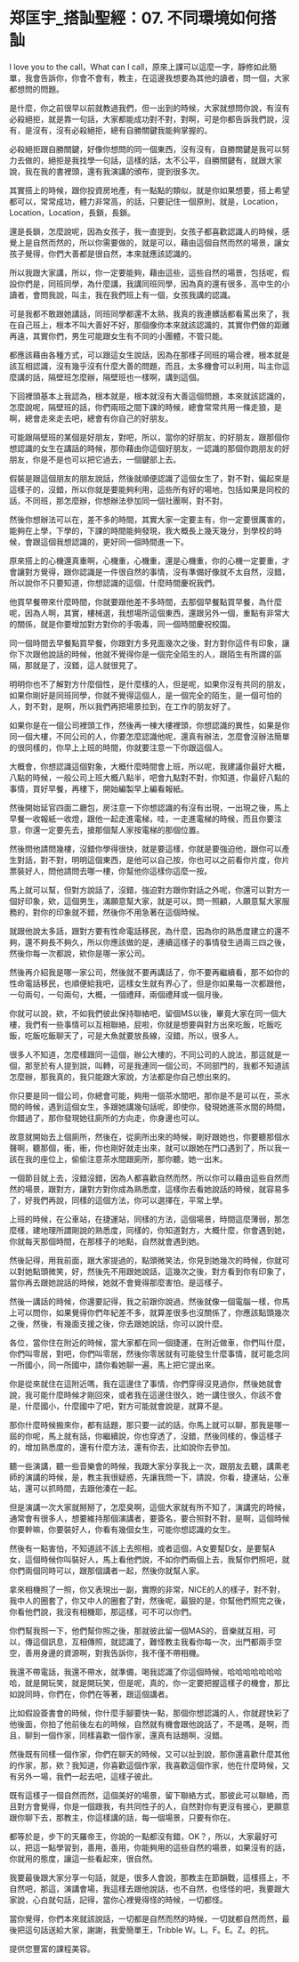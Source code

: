 # 郑匡宇_搭訕聖經：07. 不同環境如何搭訕

I love you to the call，What can I call，原來上課可以這麼一字，靜修如此簡單，我會告訴你，你會不會有，教主，在這邊我想要為其他的讀者，問一個，大家都想問的問題。

是什麼，你之前很早以前就教過我們，但一出到的時候，大家就想問你說，有沒有必殺絕拒，就是靠一句話，大家都能成功對不對，對啊，可是你都告訴我們說，沒有，是沒有，沒有必殺絕拒，總有自勝關鍵我能夠掌握的。

必殺絕拒跟自勝關鍵，好像你想問的同一個東西，沒有沒有，自勝關鍵是我可以努力去做的，絕拒是我找學一句話，這樣的話，太不公平，自勝關鍵有，就跟大家說，我在我的書裡頭，還有我演講的頒布，提到很多次。

其實搭上的時候，跟你投資房地產，有一點點的類似，就是你如果想要，搭上希望都可以，常常成功，體力非常高，的話，只要記住一個原則，就是，Location，Location，Location，長鎖，長鎖。

還是長鎖，怎麼說呢，因為女孩子，我一直提到，女孩子都喜歡認識人的時候，感覺上是自然而然的，所以你需要做的，就是可以，藉由這個自然而然的場景，讓女孩子覺得，你們大善都是很自然，本來就應該認識的。

所以我跟大家講，所以，你一定要能夠，藉由這些，這些自然的場景，包括呢，假設你們是，同班同學，為什麼講，我講同班同學，因為真的還有很多，高中生的小讀者，會問我說，叫主，我在我們班上有一個，女孩我講的認識。

可是我都不敢跟她講話，同班同學都還不太熟，我真的我連髒話都看罵出來了，我在自己班上，根本不叫大善好不好，那個像你本來就該認識的，其實你們做的距離再遠，其實你們，男生可能跟女生有不同的小團體，不管只能。

都應該藉由各種方式，可以跟這女生說話，因為在那樣子同班的場合裡，根本就是該互相認識，沒有幾乎沒有什麼大善的問題，而且，太多機會可以利用，叫主你這麼講的話，隔壁班怎麼辦，隔壁班也一樣啊，講到這個。

下回裡頭基本上我認為，根本就是，根本就沒有大善這個問題，本來就該認識的，怎麼說呢，隔壁班的話，你們兩班之間下課的時候，總會常常共用一條走狼，是啊，總會走來走去吧，總會有你自己的好朋友。

可能跟隔壁班的某個是好朋友，對吧，所以，當你的好朋友，的好朋友，跟那個你想認識的女生在講話的時候，那你藉由你這個好朋友，一認識的那個你跑朋友的好朋友，你是不是也可以把它過去，一個鍵部上去。

假裝是跟這個朋友的朋友說話，然後就順便認識了這個女生了，對不對，偏起來是這樣子的，沒錯，所以你就是要能夠利用，這些所有好的場地，包括如果是同校的話，不同班，那怎麼辦，你想辦法參加同一個社團啊，對不對。

然後你想辦法可以在，差不多的時間，其實大家一定要主有，你一定要很厲害的，能夠在上學，下學的，下課的時間能夠發現，我大概長上幾天幾分，到學校的時候，會跟這個我想認識的，更好同一個時間進一下。

原來搭上的心機還真重啊，心機重，心機重，還是心機重，你的心機一定要重，才會讓對方覺得，跟你認識是一件很自然的事情，沒有準備好像就不太自然，沒錯，所以說你不只要知道，你想認識的這個，什麼時間慶祝我們。

他買早餐帶來什麼時間，你就要跟他差不多時間，去那個早餐點買早餐，為什麼呢，因為人啊，其實，樓械選，我想場所這個東西，還跟另外一個，重點有非常大的關係，就是你要增加對方對你的手吸毒，同一個時間慶祝校園。

同一個時間去早餐點買早餐，你跟對方多見面幾次之後，對方對你這件有印象，讓你下次跟他說話的時候，他就不覺得你是一個完全陌生的人，跟陌生有所謂的區隔，那就是了，沒錯，這人就很見了。

明明你也不了解對方什麼個性，是什麼樣的人，但是呢，如果你沒有共同的朋友，如果你剛好是同班同學，你就不覺得這個人，是一個完全的陌生，是一個可怕的人，對不對，是啊，所以我們再把場景拉到，在工作的朋友好了。

如果你是在一個公司裡頭工作，然後再一棟大樓裡頭，你想認識的異性，如果是你同一個大樓，不同公司的人，你要怎麼認識他呢，還真有辦法，怎麼會沒辦法簡單的很同樣的，你早上上班的時間，你就要注意一下你跟這個人。

大概會，你想認識這個對象，大概什麼時間會上班，所以呢，我建議你最好大概，八點的時候，一般公司上班大概八點半，吧會九點對不對，你知道，你最好八點的事情，買好早餐，再樓下，開始編製早上編看報紙。

然後開始延官四面二廳包，房注意一下你想認識的有沒有出現，一出現之後，馬上早餐一收報紙一收燈，跟他一起走進電梯，哇，一走進電梯的時候，而且你要注意，你還一定要先去，搶那個幫人家按電梯的那個位置。

然後問他請問幾樓，沒錯你學得很快，就是要這樣，你就是要強迫他，跟你可以產生對話，對不對，明明這個東西，是他可以自己按，你也可以之前看你片度，你片票裝好人，問他請問去哪一樓，你幫他你這樣你這麼一按。

馬上就可以幫，但對方說話了，沒錯，強迫對方跟你對話之外呢，你還可以對方一個好印象，欸，這個男生，滿願意幫大家，就是可以，問一照顧，人願意幫大家服務的，對你的印象就不錯，然後你不用急著在這個時候。

就跟他說太多話，跟對方要有性命電話移民，為什麼，因為你的熟悉度建立的還不夠，還不夠長不夠久，所以你應該做的是，連續這樣子的事情發生過兩三四之後，然後你每一次都說，欸你是哪一家公司。

然後再介紹我是哪一家公司，然後就不要再講話了，你不要再繼續看，那不如你的性命電話移民，也順便給我吧，這樣女生就有界心了，但是你如果每一次都跟他，一句兩句，一句兩句，大概，一個禮拜，兩個禮拜或一個月後。

你就可以說，欸，不如我們彼此保持聯絡吧，留個MS以後，畢竟大家在同一個大樓，我們有一些事情可以互相聯絡，屁啦，你就是想要與對方出來吃飯，吃飯吃飯，吃飯吃飯聊天了，可是大魚就要放長線，沒錯，所以，很多人。

很多人不知道，怎麼樣跟同一這個，辦公大樓的，不同公司的人說法，那這就是一個，那至於有人提到說，叫轉，可是我連同一個公司，不同部門的，我都不知道該怎麼辦，那我真的，我只能跟大家說，方法都是你自己想出來的。

你只要是同一個公司，你總會可能，夠用一個茶水間吧，那你是不是可以在，茶水間的時候，遇到這個女生，多跟她講幾句話呢，即使你，發現她進茶水間的時間，你錯過了，那你發現她往廁所的方向走，你身邊也可以。

故意就開始去上個廁所，然後在，從廁所出來的時候，剛好跟她也，你要聽那個水聲啊，聽那個，衝，衝，你也剛好就走出來，就可以跟她在門口遇到了，所以我一該在我的座位上，偷偷注意茶水間跟廁所，那你聽，她一出末。

一個節目就上去，沒錯沒錯，因為人都喜歡自然而然，所以你可以藉由這些自然而然的場景，跟對方，讓對方對你成為熟悉度，這樣你去看她說話的時候，就容易多了，好我們再說，同樣的這個方法，你可以選擇在，平常上學。

上班的時候，在公車站，在捷運站，同樣的方法，這個場景，時間這麼薄弱，那怎麼樣，建地理所謂剛說的熟悉度，同樣的，你知道對方，大概什麼，你會遇到她，你就每天那個時間，在那樣子的地點，自然就會遇到她。

然後記得，用我前面，跟大家提過的，點頭微笑法，你見到她幾次的時候，你就可以對她點頭微笑，好，然後先不用跟她說話，這幾次之後，對方看到你有印象了，當你再去跟她說話的時候，她就不會覺得那麼害怕，是這樣子。

然後一講話的時候，你還要記得，我之前跟你說過，然後就像一個電腦一樣，你馬上可以問你，如果覺得你們年紀差不多，就算差很多也沒關係了，你應該點頭幾次之後，然後，有幾面支援之後，你去跟她說話，你可以說什麼。

各位，當你住在附近的時候，當大家都在同一個捷運，在附近做車，你們叫什麼，你們叫零居，對吧，你們叫零居，然後你零居就有可能發生什麼事情，就可能念同一所國小，同一所國中，請你看她聊一遍，馬上把它提出來。

你是從來就住在這附近嗎，我在這邊住了事情，你們穿得沒見過你，然後她就會說，我可能什麼時候才剛回來，或者我在這邊住很久，她一講住很久，你該不會是，什麼國小，什麼國中了吧，對方可能就會說是，就算不是。

那你什麼時候搬來你，都有話題，那只要一試的話，你馬上就可以聊，那我是哪一屆的你呢，馬上就有話，你繼續說，你也穿透了，沒錯，然後同樣的，像這樣子的，增加熟悉度的，還有什麼方法，還有你去，比如說你去參加。

聽一些演講，聽一些音樂會的時候，我跟大家分享我上一次，跟朋友去聽，講熏老師的演講的時候，是，教主我很疑惑，先讓我問一下，請說，你看，捷運站，公車站，還可以抓時間，去跟他湊在一起。

但是演講一次大家就掰掰了，怎麼臭啊，這個大家就有所不知了，演講完的時候，通常會有很多人，想要維持那個演講者，要簽名，要合照對不對，是啊，這個時候你要幹嘛，你要裝好人，你看有幾個女生，可能你想認識的女生。

然後有一點害怕，不知道該不該上去照相，或者這個，A女要幫D女，是要幫A女，這個時候你叫裝好人，馬上看他們說，不如你們兩個上去，我幫你們照吧，就你們兩個同時可以，跟那個講者一起，然後你就幫人家。

拿來相機照了一照，你又表現出一副，實際的非常，NICE的人的樣子，對不對，我中人的圈套了，你又中人的圈套了對，然後呢，最狠的是，你幫他們照完之後，你看他們說，我沒有相機耶，那這樣，可不可以你們。

你們幫我照一下，他們幫你照之後，那就彼此留一個MAS的，音樂就互相，可以，傳這個訊息，互相傳照，就認識了，難怪教主我看你每一次，出門都兩手空空，善用身邊的資源啊，對我告訴你，我不僅不帶相機。

我還不帶電話，我還不帶水，就準備，喝我認識了你這個時候，哈哈哈哈哈哈哈哈，就是開玩笑，就是開玩笑，但是呢，真的，你一定要把握這樣子的機會，那比如說同時，你們在，你們在等著，跟這個講者。

比如假設簽書會的時候，你什麼手腳要快一點，那個你想認識的人，你就趕快彩了他後面，你拍了他前後左右的時候，自然就有機會跟他說話了，不是嗎，是啊，而且，聊到一個作家，同樣喜歡一個作家，還真有話題啊，沒錯。

然後既有同樣一個作家，你們在聊天的時候，又可以扯到說，那你還喜歡什麼其他的作家，那，欸？我知道，你喜歡這個作家，我喜歡這個作家，他在什麼時候，又有另外一場，我們一起去吧，這樣子彼此。

既有這樣子一個自然而然，這個美好的場景，留下聯絡方式，那彼此可以聯絡，而且對方會覺得，你是一個跟我，有共同性子的人，自然對你有更沒有接心，更願意跟你聊下去，那教主，你這樣講的話，每一個場景，只要有你在。

都等於是，步下的天羅帝王，你說的一點都沒有錯，OK？，所以，大家最好可以，把這一點學習到，善用，善用，你能夠用的這些自然的場景，如果沒有的話，你就用的態度，讓這一些看起來，很自然。

我要最後跟大家分享一句話，就是，很多人會說，那教主在節韻戰，這樣搭上，不自然吧，那這，演講會場，我這樣去跟他說話，也不自然，也怪怪的吧，我要跟大家說，心白就句話，記得，當你心裡覺得怪的時候，一切都怪。

當你覺得，你們本來就該說話，一切都是自然而然的時候，一切就都自然而然，最後把這句話送給大家，謝謝，我愛簡單王，Tribble W。L。F。E。Z。的抗。

提供您豐富的課程美容。